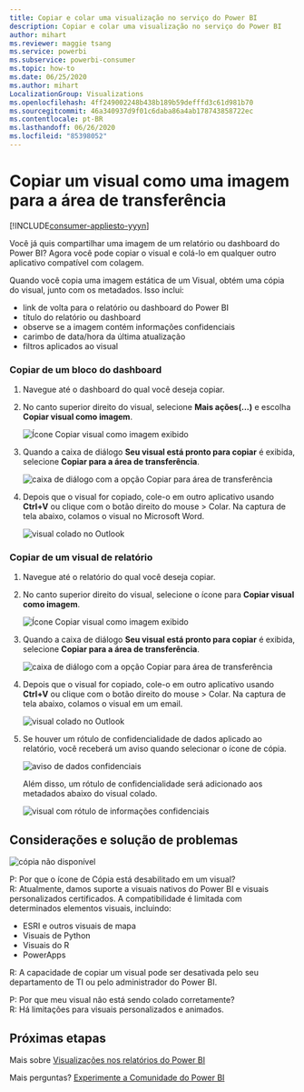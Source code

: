 ```yaml
---
title: Copiar e colar uma visualização no serviço do Power BI
description: Copiar e colar uma visualização no serviço do Power BI
author: mihart
ms.reviewer: maggie tsang
ms.service: powerbi
ms.subservice: powerbi-consumer
ms.topic: how-to
ms.date: 06/25/2020
ms.author: mihart
LocalizationGroup: Visualizations
ms.openlocfilehash: 4ff249002248b438b189b59defffd3c61d981b70
ms.sourcegitcommit: 46a340937d9f01c6daba86a4ab178743858722ec
ms.contentlocale: pt-BR
ms.lasthandoff: 06/26/2020
ms.locfileid: "85398052"
---
```

# <a name="copy-a-visual-as-an-image-to-your-clipboard"></a>Copiar um visual como uma imagem para a área de transferência

[!INCLUDE[consumer-appliesto-yyyn](../includes/consumer-appliesto-yyyn.md)]

Você já quis compartilhar uma imagem de um relatório ou dashboard do Power BI? Agora você pode copiar o visual e colá-lo em qualquer outro aplicativo compatível com colagem. 

Quando você copia uma imagem estática de um Visual, obtém uma cópia do visual, junto com os metadados. Isso inclui:
* link de volta para o relatório ou dashboard do Power BI
* título do relatório ou dashboard
* observe se a imagem contém informações confidenciais
* carimbo de data/hora da última atualização
* filtros aplicados ao visual

### <a name="copy-from-a-dashboard-tile"></a>Copiar de um bloco do dashboard

1. Navegue até o dashboard do qual você deseja copiar.

2. No canto superior direito do visual, selecione **Mais ações(...)** e escolha **Copiar visual como imagem**. 

    ![Ícone Copiar visual como imagem exibido](media/end-user-copy-paste/power-bi-copy-dashboard.png)

3. Quando a caixa de diálogo **Seu visual está pronto para copiar** é exibida, selecione **Copiar para a área de transferência**.

    ![caixa de diálogo com a opção Copiar para área de transferência](media//end-user-copy-paste/power-bi-copied.png)

4. Depois que o visual for copiado, cole-o em outro aplicativo usando **Ctrl+V** ou clique com o botão direito do mouse > Colar. Na captura de tela abaixo, colamos o visual no Microsoft Word. 

    ![visual colado no Outlook](media//end-user-copy-paste/power-bi-paste-word.png)

### <a name="copy-from-a-report-visual"></a>Copiar de um visual de relatório 

1. Navegue até o relatório do qual você deseja copiar.

2. No canto superior direito do visual, selecione o ícone para **Copiar visual como imagem**. 

    ![Ícone Copiar visual como imagem exibido](media/end-user-copy-paste/power-bi-copy-icon.png)

3. Quando a caixa de diálogo **Seu visual está pronto para copiar** é exibida, selecione **Copiar para a área de transferência**.

    ![caixa de diálogo com a opção Copiar para área de transferência](media//end-user-copy-paste/power-bi-copied.png)


4. Depois que o visual for copiado, cole-o em outro aplicativo usando **Ctrl+V** ou clique com o botão direito do mouse > Colar. Na captura de tela abaixo, colamos o visual em um email.

    ![visual colado no Outlook](media//end-user-copy-paste/power-bi-copy-email.png)

5. Se houver um rótulo de confidencialidade de dados aplicado ao relatório, você receberá um aviso quando selecionar o ícone de cópia.  

    ![aviso de dados confidenciais](media//end-user-copy-paste/power-bi-sensitive.png)

    Além disso, um rótulo de confidencialidade será adicionado aos metadados abaixo do visual colado. 

    ![visual com rótulo de informações confidenciais](media//end-user-copy-paste/power-bi-confidential.png)



## <a name="considerations-and-troubleshooting"></a>Considerações e solução de problemas

   ![cópia não disponível](media//end-user-copy-paste/power-bi-copy-grey.png)


P: Por que o ícone de Cópia está desabilitado em um visual?    
R: Atualmente, damos suporte a visuais nativos do Power BI e visuais personalizados certificados. A compatibilidade é limitada com determinados elementos visuais, incluindo: 
- ESRI e outros visuais de mapa 
- Visuais de Python 
- Visuais do R 
- PowerApps    

R: A capacidade de copiar um visual pode ser desativada pelo seu departamento de TI ou pelo administrador do Power BI.


P: Por que meu visual não está sendo colado corretamente?    
R: Há limitações para visuais personalizados e animados. 



## <a name="next-steps"></a>Próximas etapas
Mais sobre [Visualizações nos relatórios do Power BI](end-user-visual-type.md)

Mais perguntas? [Experimente a Comunidade do Power BI](https://community.powerbi.com/)

